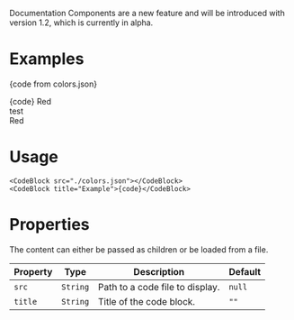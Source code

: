 <Banner title="Experimental Feature" type="warning">Documentation Components are a new feature and will be introduced with version 1.2, which is currently in alpha.</Banner>

# Examples

<CodeBlock title="colors.json">{code from colors.json}</CodeBlock>

<CodeBlock title="Example">
{code}
</CodeBlock>

<CodeBlock title="Example">
  <Color color="#FF0000">Red</Color>
</CodeBlock>

<CodeBlock title="Example">
  <div>test</div>
</CodeBlock>

<Playground>
  <Color color="#FF0000">Red</Color>
</Playground>


# Usage

```
<CodeBlock src="./colors.json"></CodeBlock>
<CodeBlock title="Example">{code}</CodeBlock>
```

# Properties

The content can either be passed as children or be loaded from a file.

Property | Type | Description | Default
---|---|---|---
`src` | `String` | Path to a code file to display. | `null`
`title` | `String` | Title of the code block. | `""`